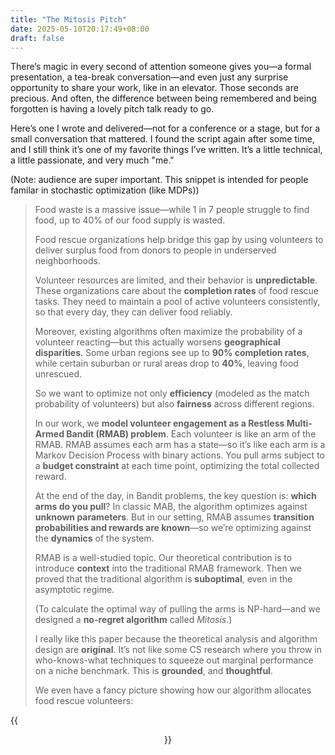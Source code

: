 ```yaml
---
title: "The Mitosis Pitch"
date: 2025-05-10T20:17:49+08:00
draft: false
---
```


There’s magic in every second of attention someone gives you—a formal presentation, a tea-break conversation—and even just any surprise opportunity to share your work, like in an elevator. Those seconds are precious. And often, the difference between being remembered and being forgotten is having a lovely pitch talk ready to go.

Here’s one I wrote and delivered—not for a conference or a stage, but for a small conversation that mattered. I found the script again after some time, and I still think it’s one of my favorite things I’ve written. It’s a little technical, a little passionate, and very much "me."

(Note: audience are super important. This snippet is intended for people familar in stochastic optimization (like MDPs))

> Food waste is a massive issue—while 1 in 7 people struggle to find food, up to 40% of our food supply is wasted.
>
> Food rescue organizations help bridge this gap by using volunteers to deliver surplus food from donors to people in underserved neighborhoods.
>
> Volunteer resources are limited, and their behavior is **unpredictable**. These organizations care about the **completion rates** of food rescue tasks. They need to maintain a pool of active volunteers consistently, so that every day, they can deliver food reliably.
>
> Moreover, existing algorithms often maximize the probability of a volunteer reacting—but this actually worsens **geographical disparities**. Some urban regions see up to **90% completion rates**, while certain suburban or rural areas drop to **40%**, leaving food unrescued.
>
> So we want to optimize not only **efficiency** (modeled as the match probability of volunteers) but also **fairness** across different regions.
>
> In our work, we **model volunteer engagement as a Restless Multi-Armed Bandit (RMAB) problem**. Each volunteer is like an arm of the RMAB. RMAB assumes each arm has a state—so it’s like each arm is a Markov Decision Process with binary actions. You pull arms subject to a **budget constraint** at each time point, optimizing the total collected reward.
>
> At the end of the day, in Bandit problems, the key question is: **which arms do you pull**? In classic MAB, the algorithm optimizes against **unknown parameters**. But in our setting, RMAB assumes **transition probabilities and rewards are known**—so we’re optimizing against the **dynamics** of the system.
>
> RMAB is a well-studied topic. Our theoretical contribution is to introduce **context** into the traditional RMAB framework. Then we proved that the traditional algorithm is **suboptimal**, even in the asymptotic regime.
>
> (To calculate the optimal way of pulling the arms is NP-hard—and we designed a **no-regret algorithm** called *Mitosis*.)
>
> I really like this paper because the theoretical analysis and algorithm design are **original**. It’s not like some CS research where you throw in who-knows-what techniques to squeeze out marginal performance on a niche benchmark. This is **grounded**, and **thoughtful**.
>
> We even have a fancy picture showing how our algorithm allocates food rescue volunteers:

{{<figure align="center" src="/complaints/AI4SG.pdf" caption="Red and blue show different donor regions, color indicates a region’s popularity, and the lines represent how volunteers are assigned. Some areas are well-covered, while others are barely connected. Our approach rebalances these assignments **dynamically**." width="100%">}}
